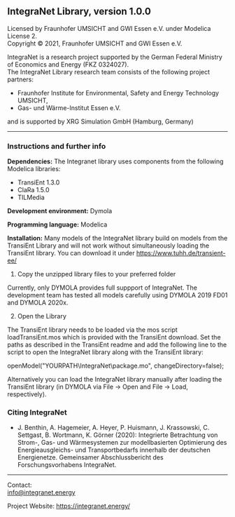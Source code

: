 ## IntegraNet Library, version 1.0.0

Licensed by Fraunhofer UMSICHT and GWI Essen e.V. under Modelica License 2.     
Copyright &copy; 2021, Fraunhofer UMSICHT and GWI Essen e.V.                           
                                                                                 
IntegraNet is a research project supported by the German Federal Ministry of Economics and Energy (FKZ 0324027).                         
The IntegraNet Library research team consists of the following project partners:
* Fraunhofer Institute for Environmental, Safety and Energy Technology UMSICHT,   
* Gas- und Wärme-Institut Essen e.V.                                              

and is supported by XRG Simulation GmbH (Hamburg, Germany)                                          

___
### Instructions and further info

**Dependencies:**
The Integranet library uses components from the following Modelica libraries:
* TransiEnt 1.3.0
* ClaRa 1.5.0
* TILMedia

**Development environment:** Dymola

**Programming language:** Modelica

**Installation:**
Many models of the IntegraNet library build on models from the TransiEnt Library and will not work without simultaneously loading the TransiEnt library. You can download it under https://www.tuhh.de/transient-ee/


1. Copy the unzipped library files to your preferred folder

Currently, only DYMOLA provides full suppport of IntegraNet. The development team has tested all models carefully using DYMOLA 2019 FD01 and DYMOLA 2020x.



2. Open the Library

The TransiEnt library needs to be loaded via the mos script loadTransiEnt.mos which is provided with the TransiEnt download. 
Set the paths as described in the TransiEnt readme and add the following line to the script to open the IntegraNet library along with the TransiEnt library:

openModel("YOURPATH\IntegraNet\package.mo", changeDirectory=false);

Alternatively you can load the IntegraNet library manually after loading the TransiEnt library (in DYMOLA via File → Open and File → Load, respectively).

### Citing IntegraNet
- J. Benthin, A. Hagemeier, A. Heyer, P. Huismann, J. Krassowski, C. Settgast, B. Wortmann, K. Görner (2020): Integrierte Betrachtung von Strom-, Gas- und Wärmesystemen zur modellbasierten Optimierung des Energieausgleichs- und Transportbedarfs innerhalb der deutschen Energienetze. Gemeinsamer Abschlussbericht des Forschungsvorhabens IntegraNet.


*******************************************
Contact:	
info@integranet.energy

Project Website:
https://integranet.energy/

  
